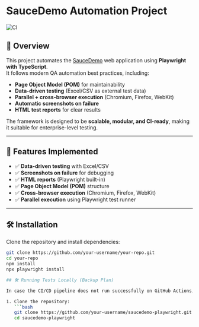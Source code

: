 # SauceDemo Automation Project  

![CI](https://github.com/ysafiraauliafr/saucedemo-playwright/actions/workflows/ci.yml/badge.svg)  

## 📌 Overview  
This project automates the [SauceDemo](https://www.saucedemo.com) web application using **Playwright with TypeScript**.  
It follows modern QA automation best practices, including:  

- **Page Object Model (POM)** for maintainability  
- **Data-driven testing** (Excel/CSV as external test data)  
- **Parallel + cross-browser execution** (Chromium, Firefox, WebKit)  
- **Automatic screenshots on failure**  
- **HTML test reports** for clear results  

The framework is designed to be **scalable, modular, and CI-ready**, making it suitable for enterprise-level testing.  

---

## 🚀 Features Implemented  

- ✅ **Data-driven testing** with Excel/CSV  
- ✅ **Screenshots on failure** for debugging  
- ✅ **HTML reports** (Playwright built-in)  
- ✅ **Page Object Model (POM)** structure  
- ✅ **Cross-browser execution** (Chromium, Firefox, WebKit)  
- ✅ **Parallel execution** using Playwright test runner  

---

## 🛠 Installation  

Clone the repository and install dependencies:  

```bash
git clone https://github.com/your-username/your-repo.git
cd your-repo
npm install
npx playwright install

## 🛠️ Running Tests Locally (Backup Plan)

In case the CI/CD pipeline does not run successfully on GitHub Actions, you can execute the tests locally by following these steps:

1. Clone the repository:
   ```bash
   git clone https://github.com/your-username/saucedemo-playwright.git
   cd saucedemo-playwright

